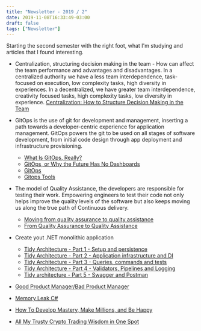 ```yaml
---
title: "Newsletter - 2019 / 2"
date: 2019-11-08T16:33:49-03:00
draft: false
tags: ["Newsletter"]
---
```


Starting the second semester with the right foot, what I'm studying and articles that I found interesting.

- Centralization, structuring decision making in the team - How can affect the team performance and advantages and disadvantages. In a centralized authority we have a less team interdependence, task-focused on execution, low complexity tasks, high diversity in experiences. In a decentralized, we have greater team interdependence, creativity focused tasks, high complexity tasks, low diversity in experience. [Centralization: How to Structure Decision Making in the Team](https://pt.coursera.org/lecture/leading-teams/02-03-centralization-how-to-structure-decision-making-in-the-team-kZLMZ)

- GitOps is the use of git for development and management, inserting a path towards a developer-centric experience for application management. GitOps powers the git to be used on all stages of software development, from initial code design through app deployment and infrastructure provisioning. 
    - [What Is GitOps, Really?](https://dzone.com/articles/what-is-gitops-really) 
    - [GitOps, or Why the Future Has No Dashboards](https://hackernoon.com/gitops-or-why-the-future-has-no-dashboards-38ce026a3c56)
    - [GitOps](https://www.weave.works/technologies/gitops/)
    - [Gitops Tools](http://techgenix.com/gitops-tools/)

- The model of Quality Assistance, the developers are responsible for testing their work. Empowering engineers to test their code not only helps improve the quality levels of the software but also keeps moving us along the true path of Continuous delivery.
    - [Moving from quality assurance to quality assistance](https://www.atlassian.com/inside-atlassian/quality-assurance-vs-quality-assistance)
    - [From Quality Assurance to Quality Assistance](https://amaysim.engineering/from-quality-assurance-to-quality-assistance-32ffc990d27b)

- Create yout .NET monolithic application
    - [Tidy Architecture - Part 1 - Setup and persistence](https://dotnetlore.blog/posts/tidy-architecture-part-1-setup-and-persistence)
    - [Tidy Architecture - Part 2 - Application infrastructure and DI](https://dotnetlore.blog/posts/tidy-architecture-part-2-application-infrastructure-and-di)
    - [Tidy Architecture - Part 3 - Queries, commands and tests](https://dotnetlore.blog/posts/tidy-architecture-part-3-queries-commands-and-tests)
    - [Tidy Architecture - Part 4 - Validators, Pipelines and Logging](https://dotnetlore.blog/posts/tidy-architecture-part-4-validators-pipelines-and-logging)
    - [Tidy architecture - Part 5 - Swagger and Postman](https://dotnetlore.blog/posts/tidy-architecture-part-5-swagger-and-postman)

- [Good Product Manager/Bad Product Manager](https://a16z.com/2012/06/15/good-product-managerbad-product-manager/)

- [Memory Leak C#](https://kudchikarsk.com/memory-leak-c/)

- [How To Develop Mastery, Make Millions, and Be Happy](https://medium.com/thrive-global/how-to-develop-mastery-make-millions-and-be-happy-cd9743c40d12)

- [All My Trusty Crypto Trading Wisdom in One Spot](https://hackernoon.com/all-my-trusty-crypto-trading-wisdom-in-one-spot-d52f3413bca7)
